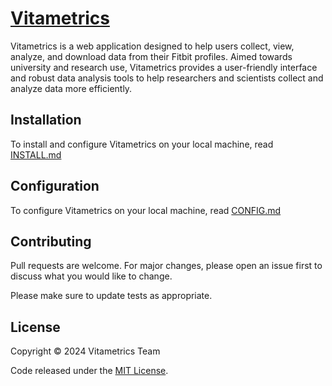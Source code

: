 # [Vitametrics](https://vitametrics.org)

Vitametrics is a web application designed to help users collect, view, analyze, and download data from their Fitbit profiles. Aimed towards university and research use, Vitametrics provides a user-friendly interface and robust data analysis tools to help researchers and scientists collect and analyze data more efficiently.

## Installation

To install and configure Vitametrics on your local machine, read [INSTALL.md](INSTALL.md)

## Configuration

To configure Vitametrics on your local machine, read [CONFIG.md](CONFIG.md)

## Contributing

Pull requests are welcome. For major changes, please open an issue first
to discuss what you would like to change.

Please make sure to update tests as appropriate.

## License

Copyright © 2024 Vitametrics Team

Code released under the [MIT License](LICENSE.md).
